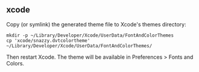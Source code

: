 ## xcode

Copy (or symlink) the generated theme file to Xcode's themes directory:

    mkdir -p ~/Library/Developer/Xcode/UserData/FontAndColorThemes
    cp 'xcode/snazzy.dvtcolortheme' ~/Library/Developer/Xcode/UserData/FontAndColorThemes/

Then restart Xcode. The theme will be available in Preferences > Fonts and Colors.
